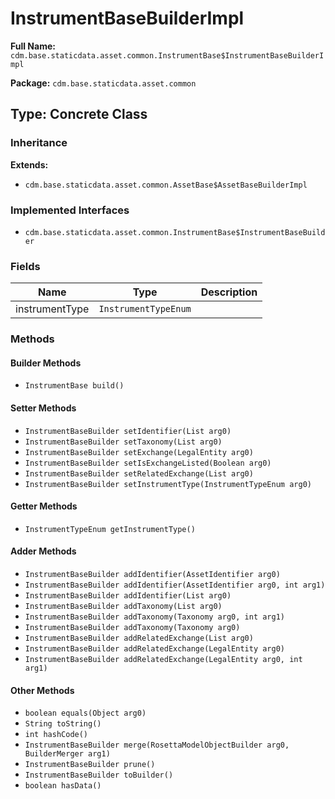 # InstrumentBaseBuilderImpl

**Full Name:** `cdm.base.staticdata.asset.common.InstrumentBase$InstrumentBaseBuilderImpl`

**Package:** `cdm.base.staticdata.asset.common`

## Type: Concrete Class

### Inheritance

**Extends:**
- `cdm.base.staticdata.asset.common.AssetBase$AssetBaseBuilderImpl`

### Implemented Interfaces

- `cdm.base.staticdata.asset.common.InstrumentBase$InstrumentBaseBuilder`

### Fields

| Name | Type | Description |
|------|------|-------------|
| instrumentType | `InstrumentTypeEnum` |  |

### Methods

#### Builder Methods

- `InstrumentBase build()`

#### Setter Methods

- `InstrumentBaseBuilder setIdentifier(List arg0)`
- `InstrumentBaseBuilder setTaxonomy(List arg0)`
- `InstrumentBaseBuilder setExchange(LegalEntity arg0)`
- `InstrumentBaseBuilder setIsExchangeListed(Boolean arg0)`
- `InstrumentBaseBuilder setRelatedExchange(List arg0)`
- `InstrumentBaseBuilder setInstrumentType(InstrumentTypeEnum arg0)`

#### Getter Methods

- `InstrumentTypeEnum getInstrumentType()`

#### Adder Methods

- `InstrumentBaseBuilder addIdentifier(AssetIdentifier arg0)`
- `InstrumentBaseBuilder addIdentifier(AssetIdentifier arg0, int arg1)`
- `InstrumentBaseBuilder addIdentifier(List arg0)`
- `InstrumentBaseBuilder addTaxonomy(List arg0)`
- `InstrumentBaseBuilder addTaxonomy(Taxonomy arg0, int arg1)`
- `InstrumentBaseBuilder addTaxonomy(Taxonomy arg0)`
- `InstrumentBaseBuilder addRelatedExchange(List arg0)`
- `InstrumentBaseBuilder addRelatedExchange(LegalEntity arg0)`
- `InstrumentBaseBuilder addRelatedExchange(LegalEntity arg0, int arg1)`

#### Other Methods

- `boolean equals(Object arg0)`
- `String toString()`
- `int hashCode()`
- `InstrumentBaseBuilder merge(RosettaModelObjectBuilder arg0, BuilderMerger arg1)`
- `InstrumentBaseBuilder prune()`
- `InstrumentBaseBuilder toBuilder()`
- `boolean hasData()`


